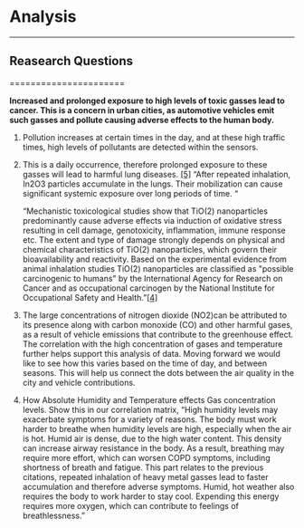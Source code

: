 # Analysis
-----------

## Reasearch Questions
======================

**Increased and prolonged exposure to high levels of toxic gasses lead to cancer. This is a concern in urban cities, as automotive vehicles emit such gasses and pollute causing adverse effects to the human body.**

1. Pollution increases at certain times in the day, and at these high traffic times, high levels of pollutants are detected within    the sensors.

2. This is a daily occurrence, therefore prolonged exposure to these gasses will lead to harmful lung diseases.
   [[5]](https://pubmed.ncbi.nlm.nih.gov/29448164/)
   “After repeated inhalation, In2O3 particles accumulate in the lungs. Their mobilization can cause significant systemic exposure    over long periods of time. “
   
   “Mechanistic toxicological studies show that TiO(2) nanoparticles predominantly cause adverse effects via induction of oxidative    stress resulting in cell damage, genotoxicity, inflammation, immune response etc. The extent and type of damage strongly depends    on physical and chemical characteristics of TiO(2) nanoparticles, which govern their bioavailability and reactivity. Based on      the experimental evidence from animal inhalation studies TiO(2) nanoparticles are classified as "possible carcinogenic to          humans" by the International Agency for Research on Cancer and as occupational carcinogen by the National Institute for            Occupational Safety and Health.”[[4]](https://pubmed.ncbi.nlm.nih.gov/22933961/)

3. The large concentrations of nitrogen dioxide (NO2)can be attributed to its presence along with carbon monoxide (CO) and other harmful gases, as a result of vehicle emissions that contribute to the greenhouse effect. The correlation with the high concentration of gases and temperature further helps support this analysis of data. Moving forward we would like to see how this varies based on the time of day, and between seasons. This will help us connect the dots between the air quality in the city and vehicle contributions.

4. How Absolute Humidity and Temperature effects Gas concentration levels. Show this in our correlation matrix, 
   “High humidity levels may exacerbate symptoms for a variety of reasons. The body must work harder to breathe when humidity levels are high, especially when the air is hot.
   Humid air is dense, due to the high water content. This density can increase airway resistance in the body. As a result, breathing may require more effort, which can worsen COPD symptoms, including shortness of breath and fatigue.   This part relates to the previous citations, repeated inhalation of heavy metal gasses lead to faster accumulation and therefore adverse symptoms. 
   Humid, hot weather also requires the body to work harder to stay cool. Expending this energy requires more oxygen, which can contribute to feelings of breathlessness.”   
